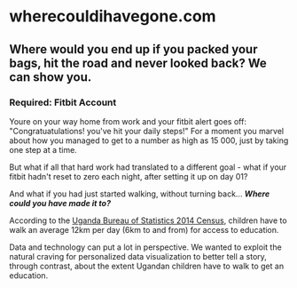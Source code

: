 
# wherecouldihavegone.com

## Where would you end up if you packed your bags, hit the road and never looked back? We can show you.

### Required: Fitbit Account


Youre on your way home from work and your fitbit alert goes off: "Congratuatulations! you've hit your daily steps!" For a moment you marvel about how you managed to get to a number as high as 15 000, just by taking one step at a time. 

But what if all that hard work had translated to a different goal - what if your fitbit hadn't reset to zero each night, after setting it up on day 01? 

And what if you had just started walking, without turning back... **_Where could you have made it to?_**

According to the [Uganda Bureau of Statistics 2014 Census](http://www.ubos.org/2016/03/24/census-2014-final-results/), children have to walk an average 12km per day (6km to and from) for access to education.

Data and technology can put a lot in perspective. We wanted to exploit the natural craving for personalized data visualization to better tell a story, through contrast, about the extent Ugandan children have to walk to get an education.


